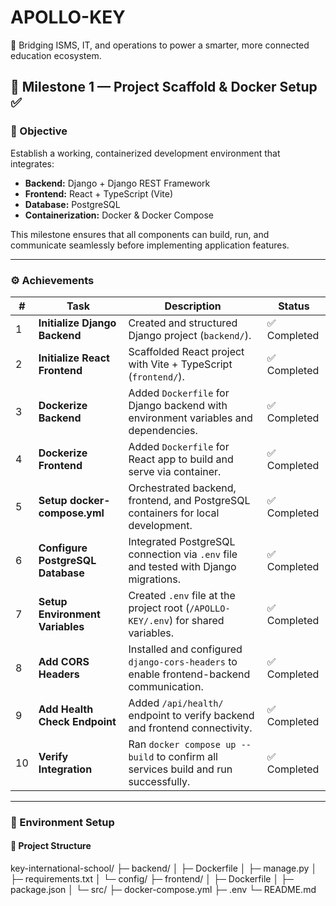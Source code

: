 # APOLLO-KEY
🚀 Bridging ISMS, IT, and operations to power a smarter, more connected education ecosystem.

## 🧱 Milestone 1 — Project Scaffold & Docker Setup ✅

### 🎯 Objective
Establish a working, containerized development environment that integrates:
- **Backend:** Django + Django REST Framework
- **Frontend:** React + TypeScript (Vite)
- **Database:** PostgreSQL
- **Containerization:** Docker & Docker Compose

This milestone ensures that all components can build, run, and communicate seamlessly before implementing application features.

---

### ⚙️ Achievements

| # | Task | Description | Status |
|---|------|--------------|--------|
| 1 | **Initialize Django Backend** | Created and structured Django project (`backend/`). | ✅ Completed |
| 2 | **Initialize React Frontend** | Scaffolded React project with Vite + TypeScript (`frontend/`). | ✅ Completed |
| 3 | **Dockerize Backend** | Added `Dockerfile` for Django backend with environment variables and dependencies. | ✅ Completed |
| 4 | **Dockerize Frontend** | Added `Dockerfile` for React app to build and serve via container. | ✅ Completed |
| 5 | **Setup docker-compose.yml** | Orchestrated backend, frontend, and PostgreSQL containers for local development. | ✅ Completed |
| 6 | **Configure PostgreSQL Database** | Integrated PostgreSQL connection via `.env` file and tested with Django migrations. | ✅ Completed |
| 7 | **Setup Environment Variables** | Created `.env` file at the project root (`/APOLLO-KEY/.env`) for shared variables. | ✅ Completed |
| 8 | **Add CORS Headers** | Installed and configured `django-cors-headers` to enable frontend-backend communication. | ✅ Completed |
| 9 | **Add Health Check Endpoint** | Added `/api/health/` endpoint to verify backend and frontend connectivity. | ✅ Completed |
| 10 | **Verify Integration** | Ran `docker compose up --build` to confirm all services build and run successfully. | ✅ Completed |

---

### 🧾 Environment Setup

#### 📂 Project Structure
key-international-school/
├─ backend/
│ ├─ Dockerfile
│ ├─ manage.py
│ ├─ requirements.txt
│ └─ config/
├─ frontend/
│ ├─ Dockerfile
│ ├─ package.json
│ └─ src/
├─ docker-compose.yml
├─ .env
└─ README.md
